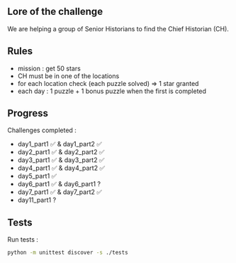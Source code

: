 ## Lore of the challenge

We are helping a group of Senior Historians to find the Chief Historian (CH).

## Rules
- mission : get 50 stars
- CH must be in one of the locations
- for each location check (each puzzle solved) => 1 star granted
- each day : 1 puzzle + 1 bonus puzzle when the first is completed

## Progress

Challenges completed :
- day1_part1 ✅ & day1_part2 ✅
- day2_part1 ✅ & day2_part2 ✅
- day3_part1 ✅ & day3_part2 ✅
- day4_part1 ✅ & day4_part2 ✅
- day5_part1 ✅
- day6_part1 ✅ & day6_part1 ?
- day7_part1 ✅ & day7_part2 ✅
- day11_part1 ?

## Tests

Run tests :
```sh
python -m unittest discover -s ./tests
```
